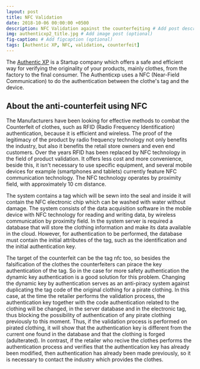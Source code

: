 ```yaml
---
layout: post
title: NFC Validation 
date: 2018-10-06 00:00:00 +0500
description: NFC Validation against the counterfeiting # Add post description (optional)
img: authenticxp2_title.jpg # Add image post (optional)
fig-caption: # Add figcaption (optional)
tags: [Authentic XP, NFC, validation, counterfeit]
---
```


The <a href="http://authenticxp.com/">Authentic XP</a> is a Startup company which offers a safe and efficient way for verifying the originality of your products, mainly clothes, from the factory to the final consumer.
The Authenticxp uses a NFC (Near-Field Communication) to do the authentication between the clothe's tag and the device.


## About the anti-counterfeit using NFC


The Manufacturers have been looking for effective methods to combat the Counterfeit of clothes, such as RFID (Radio Frequency Identification) authentication, 
because it is efficient and wireless. The proof of the legitimacy of the product by radio frequency technology not only benefits the industry, 
but also it benefits the retail store owners and even end customers. Over the years RFID has been replaced by NFC technology in the field of product validation. 
It offers less cost and more convenience, beside this, it isn't necessary to use specific equipment, and several mobile devices 
for example (smartphones and tablets) currently feature NFC communication technology. The NFC technology operates by proximity field, with  approximately 10 cm distance.


The system contains a tag which will be sewn into the seal and inside it will contain the NFC electronic chip which can be washed with water without damage.
 The system consists of the data acquisition software in the mobile device with NFC technology for reading and writing data, 
 by wireless communication by proximity field. In the system server is required a database that will store the clothing information and make its data available in the cloud. 
 However, for authentication to be performed, the database must contain the initial attributes of the tag, such as the identification and the initial authentication key.

The target of the counterfeit can be the tag nfc too, so besides the falsification of the clothes the counterfeiters can pirace the key authentication of the tag.
 So in the case for more safety authentication the dynamic key authentication is a good solution for this problem. 
Changing the dynamic key by authentication serves as an anti-piracy system against duplicating the tag code of the original
 clothing for a pirate clothing. In this case, at the time the retailer performs the validation process, the authentication key together
 with the code authentication related to the clothing will be changed, in the server database and in the electronic tag, thus blocking the possibility
 of authentication of any pirate clothing previously to this moment. Thus, if the validation process is performed on pirated clothing, it will
 show that the authentication key is different from the current one found in the database and that the clothing is forged (adulterated). In contrast, if the
 retailer who recive the clothes performs the authentication process and verifies that the authentication key has already been modified, then
 authentication has already been made previously, so it is necessary to contact the industry which provides the clothes.
 